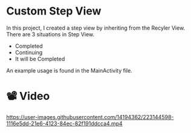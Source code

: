 # Custom Step View

In this project, I created a step view by inheriting from the Recyler View. There are 3 situations in Step View. 

* Completed
* Continuing
* It will be Completed

An example usage is found in the MainActivity file.

# 📽 Video
https://user-images.githubusercontent.com/14194362/223144598-1116e5dd-21e6-4123-84ec-82f191ddcca4.mp4

